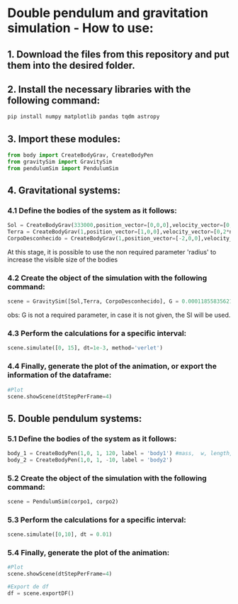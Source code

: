 # Double pendulum and gravitation simulation - How to use:

## 1. Download the files from this repository and put them into the desired folder.

## 2. Install the necessary libraries with the following command:

```sh
pip install numpy matplotlib pandas tqdm astropy
```

## 3. Import these modules:

```python
from body import CreateBodyGrav, CreateBodyPen
from gravitySim import GravitySim
from pendulumSim import PendulumSim

```
## 4. Gravitational systems:

### 4.1 Define the bodies of the system as it follows:

```python
Sol = CreateBodyGrav(333000,position_vector=[0,0,0],velocity_vector=[0,0,0],acceleration_vector=[0,0,0])
Terra = CreateBodyGrav(1,position_vector=[1,0,0],velocity_vector=[0,2*np.pi,0],acceleration_vector=[0,0,0])
CorpoDesconhecido = CreateBodyGrav(1,position_vector=[-2,0,0],velocity_vector=[0,-np.pi,0],acceleration_vector=[0,0,0])
```
At this stage, it is possible to use the non required parameter 'radius' to increase the visible size of the bodies

### 4.2 Create the object of the simulation with the following command:

```python
scene = GravitySim([Sol,Terra, CorpoDesconhecido], G = 0.00011855835621470008)
```

obs: G is not a required parameter, in case it is not given, the SI will be used.

### 4.3 Perform the calculations for a specific interval:

```python
scene.simulate([0, 15], dt=1e-3, method='verlet')
```

### 4.4 Finally, generate the plot of the animation, or export the information of the dataframe:

```python
#Plot
scene.showScene(dtStepPerFrame=4)
```
## 5. Double pendulum systems:

### 5.1 Define the bodies of the system as it follows:

```python
body_1 = CreateBodyPen(1,0, 1, 120, label = 'body1') #mass,  w, length, theta
body_2 = CreateBodyPen(1,0, 1, -10, label = 'body2')
```


### 5.2 Create the object of the simulation with the following command:

```python
scene = PendulumSim(corpo1, corpo2)
```


### 5.3 Perform the calculations for a specific interval:

```python
scene.simulate([0,10], dt = 0.01)
```

### 5.4 Finally, generate the plot of the animation:

```python
#Plot
scene.showScene(dtStepPerFrame=4)

#Export de df
df = scene.exportDF()
```


